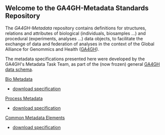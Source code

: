 ## Welcome to the GA4GH-Metadata Standards Repository

The *GA4GH-Metadata* repository contains definitions for structures, relations and attributes of biological (individuals, biosamples ...) and procedural (experiments, analyses ...) data objects, to facilitate the exchange of data and federation of analyses in the context of the Global Alliance for Genommics and Health ([GA4GH](http://ga4gh.org)).

The metadata specifications presented here were developed by the GA4GH's Metadata Task Team, as part of the (now frozen) general [GA4GH data schema](https://github.com/ga4gh/ga4gh-schemas/).

[Bio Metadata](https://github.com/ga4gh-metadata/ga4gh-metadata/blob/master/schema/bio_metadata.proto)

* [download specification](./schema/bio_metadata.proto)

[Process Metadata](https://github.com/ga4gh-metadata/ga4gh-metadata/blob/master/schema/process_metadata.proto)

* [download specification](./schema/process_metadata.proto)

[Common Metadata Elements](https://github.com/ga4gh-metadata/ga4gh-metadata/blob/master/schema/common.proto)

* [download specification](./schema/common.proto)



<!--
[Bio-Metadata (full path)](https://github.com/ga4gh-metadata/ga4gh-metadata/blob/master/schema/bio_metadata.proto)
-->
